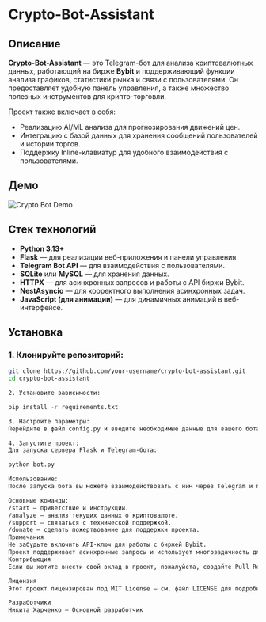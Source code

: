 # Crypto-Bot-Assistant

## Описание
**Crypto-Bot-Assistant** — это Telegram-бот для анализа криптовалютных данных, работающий на бирже **Bybit** и поддерживающий функции анализа графиков, статистики рынка и связи с пользователями. Он предоставляет удобную панель управления, а также множество полезных инструментов для крипто-торговли.

Проект также включает в себя:
- Реализацию AI/ML анализа для прогнозирования движений цен.
- Интеграцию с базой данных для хранения сообщений пользователей и истории торгов.
- Поддержку Inline-клавиатур для удобного взаимодействия с пользователями.

## Демо
![Crypto Bot Demo](https://media.giphy.com/media/3o6ZtqjPFnKqYo0jUo/giphy.gif)

## Стек технологий
- **Python 3.13+**
- **Flask** — для реализации веб-приложения и панели управления.
- **Telegram Bot API** — для взаимодействия с пользователями.
- **SQLite** или **MySQL** — для хранения данных.
- **HTTPX** — для асинхронных запросов и работы с API биржи Bybit.
- **NestAsyncio** — для корректного выполнения асинхронных задач.
- **JavaScript (для анимации)** — для динамичных анимаций в веб-интерфейсе.

## Установка

### 1. Клонируйте репозиторий:
```bash
git clone https://github.com/your-username/crypto-bot-assistant.git
cd crypto-bot-assistant

2. Установите зависимости:

pip install -r requirements.txt

3. Настройте параметры:
Перейдите в файл config.py и введите необходимые данные для вашего бота, такие как TOKEN, USERNAME, PASSWORD и другие параметры.

4. Запустите проект:
Для запуска сервера Flask и Telegram-бота:

python bot.py

Использование:
После запуска бота вы можете взаимодействовать с ним через Telegram и получать актуальные данные по криптовалютам.

Основные команды:
/start — приветствие и инструкции.
/analyze — анализ текущих данных о криптовалюте.
/support — связаться с технической поддержкой.
/donate — сделать пожертвование для поддержки проекта.
Примечания
Не забудьте включить API-ключ для работы с биржей Bybit.
Проект поддерживает асинхронные запросы и использует многозадачность для параллельной обработки данных.
Контрибьюция
Если вы хотите внести свой вклад в проект, пожалуйста, создайте Pull Request с описанием изменений.

Лицензия
Этот проект лицензирован под MIT License — см. файл LICENSE для подробностей.

Разработчики
Никита Харченко — Основной разработчик
